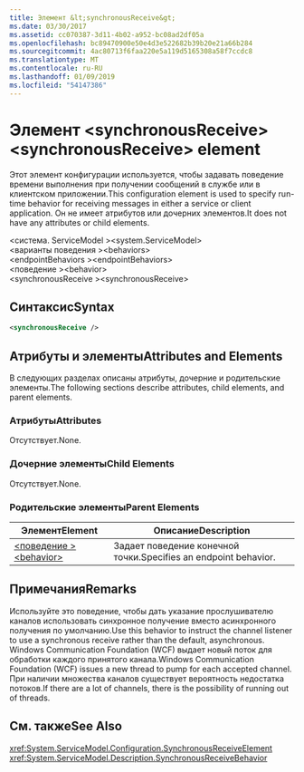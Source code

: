 ```yaml
---
title: Элемент &lt;synchronousReceive&gt;
ms.date: 03/30/2017
ms.assetid: cc070387-3d11-4b02-a952-bc08ad2df05a
ms.openlocfilehash: bc89470900e50e4d3e522682b39b20e21a66b284
ms.sourcegitcommit: 4ac80713f6faa220e5a119d5165308a58f7ccdc8
ms.translationtype: MT
ms.contentlocale: ru-RU
ms.lasthandoff: 01/09/2019
ms.locfileid: "54147386"
---
```

# <a name="ltsynchronousreceivegt-element"></a><span data-ttu-id="88642-102">Элемент &lt;synchronousReceive&gt;</span><span class="sxs-lookup"><span data-stu-id="88642-102">&lt;synchronousReceive&gt; element</span></span>
<span data-ttu-id="88642-103">Этот элемент конфигурации используется, чтобы задавать поведение времени выполнения при получении сообщений в службе или в клиентском приложении.</span><span class="sxs-lookup"><span data-stu-id="88642-103">This configuration element is used to specify run-time behavior for receiving messages in either a service or client application.</span></span> <span data-ttu-id="88642-104">Он не имеет атрибутов или дочерних элементов.</span><span class="sxs-lookup"><span data-stu-id="88642-104">It does not have any attributes or child elements.</span></span>  
  
 <span data-ttu-id="88642-105">\<система. ServiceModel ></span><span class="sxs-lookup"><span data-stu-id="88642-105">\<system.ServiceModel></span></span>  
<span data-ttu-id="88642-106">\<варианты поведения ></span><span class="sxs-lookup"><span data-stu-id="88642-106">\<behaviors></span></span>  
<span data-ttu-id="88642-107">\<endpointBehaviors ></span><span class="sxs-lookup"><span data-stu-id="88642-107">\<endpointBehaviors></span></span>  
<span data-ttu-id="88642-108">\<поведение ></span><span class="sxs-lookup"><span data-stu-id="88642-108">\<behavior></span></span>  
<span data-ttu-id="88642-109">\<synchronousReceive ></span><span class="sxs-lookup"><span data-stu-id="88642-109">\<synchronousReceive></span></span>  
  
## <a name="syntax"></a><span data-ttu-id="88642-110">Синтаксис</span><span class="sxs-lookup"><span data-stu-id="88642-110">Syntax</span></span>  
  
```xml  
<synchronousReceive />
```  
  
## <a name="attributes-and-elements"></a><span data-ttu-id="88642-111">Атрибуты и элементы</span><span class="sxs-lookup"><span data-stu-id="88642-111">Attributes and Elements</span></span>  
 <span data-ttu-id="88642-112">В следующих разделах описаны атрибуты, дочерние и родительские элементы.</span><span class="sxs-lookup"><span data-stu-id="88642-112">The following sections describe attributes, child elements, and parent elements.</span></span>  
  
### <a name="attributes"></a><span data-ttu-id="88642-113">Атрибуты</span><span class="sxs-lookup"><span data-stu-id="88642-113">Attributes</span></span>  
 <span data-ttu-id="88642-114">Отсутствует.</span><span class="sxs-lookup"><span data-stu-id="88642-114">None.</span></span>  
  
### <a name="child-elements"></a><span data-ttu-id="88642-115">Дочерние элементы</span><span class="sxs-lookup"><span data-stu-id="88642-115">Child Elements</span></span>  
 <span data-ttu-id="88642-116">Отсутствует.</span><span class="sxs-lookup"><span data-stu-id="88642-116">None.</span></span>  
  
### <a name="parent-elements"></a><span data-ttu-id="88642-117">Родительские элементы</span><span class="sxs-lookup"><span data-stu-id="88642-117">Parent Elements</span></span>  
  
|<span data-ttu-id="88642-118">Элемент</span><span class="sxs-lookup"><span data-stu-id="88642-118">Element</span></span>|<span data-ttu-id="88642-119">Описание</span><span class="sxs-lookup"><span data-stu-id="88642-119">Description</span></span>|  
|-------------|-----------------|  
|[<span data-ttu-id="88642-120">\<поведение ></span><span class="sxs-lookup"><span data-stu-id="88642-120">\<behavior></span></span>](../../../../../docs/framework/configure-apps/file-schema/wcf/behavior-of-endpointbehaviors.md)|<span data-ttu-id="88642-121">Задает поведение конечной точки.</span><span class="sxs-lookup"><span data-stu-id="88642-121">Specifies an endpoint behavior.</span></span>|  
  
## <a name="remarks"></a><span data-ttu-id="88642-122">Примечания</span><span class="sxs-lookup"><span data-stu-id="88642-122">Remarks</span></span>  
 <span data-ttu-id="88642-123">Используйте это поведение, чтобы дать указание прослушивателю каналов использовать синхронное получение вместо асинхронного получения по умолчанию.</span><span class="sxs-lookup"><span data-stu-id="88642-123">Use this behavior to instruct the channel listener to use a synchronous receive rather than the default, asynchronous.</span></span> <span data-ttu-id="88642-124">Windows Communication Foundation (WCF) выдает новый поток для обработки каждого принятого канала.</span><span class="sxs-lookup"><span data-stu-id="88642-124">Windows Communication Foundation (WCF) issues a new thread to pump for each accepted channel.</span></span> <span data-ttu-id="88642-125">При наличии множества каналов существует вероятность недостатка потоков.</span><span class="sxs-lookup"><span data-stu-id="88642-125">If there are a lot of channels, there is the possibility of running out of threads.</span></span>  
  
## <a name="see-also"></a><span data-ttu-id="88642-126">См. также</span><span class="sxs-lookup"><span data-stu-id="88642-126">See Also</span></span>  
 <xref:System.ServiceModel.Configuration.SynchronousReceiveElement>  
 <xref:System.ServiceModel.Description.SynchronousReceiveBehavior>
